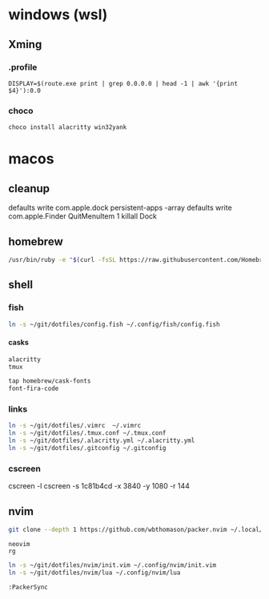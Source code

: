 # windows (wsl)
## Xming
### .profile
```
DISPLAY=$(route.exe print | grep 0.0.0.0 | head -1 | awk '{print $4}'):0.0
```

### choco
```
choco install alacritty win32yank
```

# macos
## cleanup
defaults write com.apple.dock persistent-apps -array
defaults write com.apple.Finder QuitMenuItem 1
killall Dock

## homebrew
```sh
/usr/bin/ruby -e "$(curl -fsSL https://raw.githubusercontent.com/Homebrew/install/master/install)"
```

## shell
### fish
```sh
ln -s ~/git/dotfiles/config.fish ~/.config/fish/config.fish
```

#### casks
```sh
alacritty
tmux
```

```sh
tap homebrew/cask-fonts
font-fira-code
```

### links
```sh
ln -s ~/git/dotfiles/.vimrc  ~/.vimrc
ln -s ~/git/dotfiles/.tmux.conf ~/.tmux.conf
ln -s ~/git/dotfiles/.alacritty.yml ~/.alacritty.yml
ln -s ~/git/dotfiles/.gitconfig ~/.gitconfig
```

### cscreen
cscreen -l
cscreen -s 1c81b4cd -x 3840 -y 1080 -r 144

## nvim

```sh
git clone --depth 1 https://github.com/wbthomason/packer.nvim ~/.local/share/nvim/site/pack/packer/start/packer.nvim
```

```packages
neovim
rg
```

```sh
ln -s ~/git/dotfiles/nvim/init.vim ~/.config/nvim/init.vim 
ln -s ~/git/dotfiles/nvim/lua ~/.config/nvim/lua
```

```
:PackerSync
```
